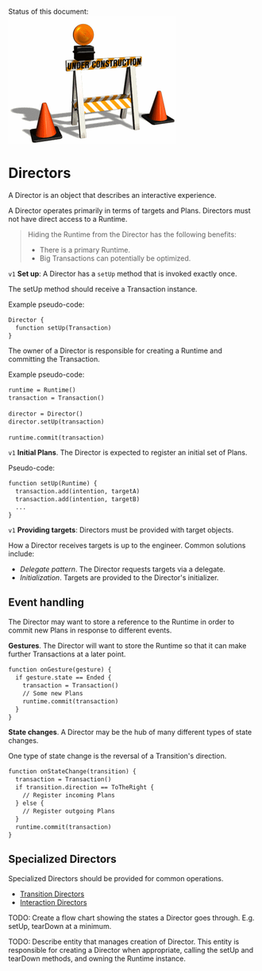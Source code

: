 Status of this document:
![](../_assets/under-construction-flashing-barracade-animation.gif)

# Directors

A Director is an object that describes an interactive experience.

A Director operates primarily in terms of targets and Plans. Directors must not have direct access to a Runtime.

> Hiding the Runtime from the Director has the following benefits:
> 
> - There is a primary Runtime.
> - Big Transactions can potentially be optimized.

`v1` **Set up**: A Director has a `setUp` method that is invoked exactly once.

The setUp method should receive a Transaction instance.

Example pseudo-code:

    Director {
      function setUp(Transaction)
    }

The owner of a Director is responsible for creating a Runtime and committing the Transaction.

Example pseudo-code:

    runtime = Runtime()
    transaction = Transaction()
    
    director = Director()
    director.setUp(transaction)
    
    runtime.commit(transaction)

`v1` **Initial Plans**. The Director is expected to register an initial set of Plans.

Pseudo-code:

    function setUp(Runtime) {
      transaction.add(intention, targetA)
      transaction.add(intention, targetB)
      ...
    }

`v1` **Providing targets**: Directors must be provided with target objects.

How a Director receives targets is up to the engineer. Common solutions include:

- *Delegate pattern*. The Director requests targets via a delegate.
- *Initialization*. Targets are provided to the Director's initializer.

## Event handling

The Director may want to store a reference to the Runtime in order to commit new Plans in response to different events.

**Gestures**. The Director will want to store the Runtime so that it can make further Transactions at a later point.

    function onGesture(gesture) {
      if gesture.state == Ended {
        transaction = Transaction()
        // Some new Plans
        runtime.commit(transaction)
      }
    }

**State changes**. A Director may be the hub of many different types of state changes.

One type of state change is the reversal of a Transition's direction.

    function onStateChange(transition) {
      transaction = Transaction()
      if transition.direction == ToTheRight {
        // Register incoming Plans
      } else {
        // Register outgoing Plans
      }
      runtime.commit(transaction)
    }

## Specialized Directors

Specialized Directors should be provided for common operations.

- [Transition Directors](transition_directors.md)
- [Interaction Directors](interaction_directors.md)

TODO: Create a flow chart showing the states a Director goes through. E.g. setUp, tearDown at a minimum.

TODO: Describe entity that manages creation of Director. This entity is responsible for creating a Director when appropriate, calling the setUp and tearDown methods, and owning the Runtime instance.

<!--

LGTM:
- featherless

-->
